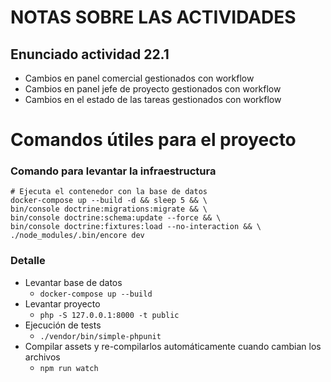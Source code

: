# NOTAS SOBRE LAS ACTIVIDADES

## Enunciado actividad 22.1
- Cambios en panel comercial gestionados con workflow
- Cambios en panel jefe de proyecto gestionados con workflow
- Cambios en el estado de las tareas gestionados con workflow

# Comandos útiles para el proyecto
### Comando para levantar la infraestructura
```
# Ejecuta el contenedor con la base de datos
docker-compose up --build -d && sleep 5 && \
bin/console doctrine:migrations:migrate && \
bin/console doctrine:schema:update --force && \
bin/console doctrine:fixtures:load --no-interaction && \
./node_modules/.bin/encore dev
```

### Detalle 
- Levantar base de datos
  - `docker-compose up --build`
- Levantar proyecto
  - `php -S 127.0.0.1:8000 -t public`
- Ejecución de tests
  - `./vendor/bin/simple-phpunit`
- Compilar assets y re-compilarlos automáticamente cuando cambian los archivos
  - `npm run watch`
